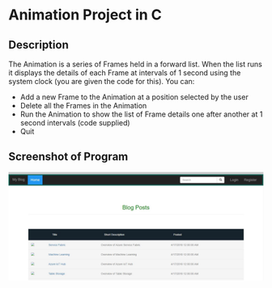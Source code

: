 # Animation Project in C

##  Description
The Animation is a series of Frames held in a forward list. When the list runs it displays the details of each
Frame at intervals of 1 second using the system clock (you are given the code for this).
You can:
- Add a new Frame to the Animation at a position selected by the user
- Delete all the Frames in the Animation
- Run the Animation to show the list of Frame details one after another at 1 second intervals (code supplied)
- Quit
##  Screenshot of Program
![Page 1](https://raw.githubusercontent.com/mai00015/Blog-Engine/master/src/Assignment2/wwwroot/image/1.JPG)  

